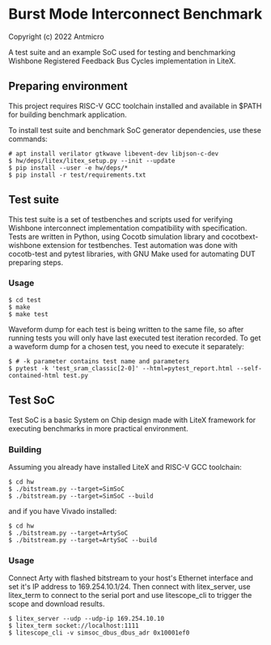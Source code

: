 # Burst Mode Interconnect Benchmark

Copyright (c) 2022 Antmicro

A test suite and an example SoC used for testing and benchmarking Wishbone Registered Feedback Bus Cycles implementation in LiteX.

## Preparing environment

This project requires RISC-V GCC toolchain installed and available in $PATH for building benchmark application.

To install test suite and benchmark SoC generator dependencies, use these commands:
```
# apt install verilator gtkwave libevent-dev libjson-c-dev
$ hw/deps/litex/litex_setup.py --init --update
$ pip install --user -e hw/deps/*
$ pip install -r test/requirements.txt
```

## Test suite

This test suite is a set of testbenches and scripts used for verifying Wishbone interconnect implementation compatibility with specification.
Tests are written in Python, using Cocotb simulation library and cocotbext-wishbone extension for testbenches.
Test automation was done with cocotb-test and pytest libraries, with GNU Make used for automating DUT preparing steps.

### Usage

```
$ cd test
$ make
$ make test
```

Waveform dump for each test is being written to the same file, so after running tests you will only have last executed test iteration recorded.
To get a waveform dump for a chosen test, you need to execute it separately:
```
$ # -k parameter contains test name and parameters
$ pytest -k 'test_sram_classic[2-0]' --html=pytest_report.html --self-contained-html test.py
```

## Test SoC

Test SoC is a basic System on Chip design made with LiteX framework for executing benchmarks in more practical environment.

### Building

Assuming you already have installed LiteX and RISC-V GCC toolchain:
```
$ cd hw
$ ./bitstream.py --target=SimSoC
$ ./bitstream.py --target=SimSoC --build
```
and if you have Vivado installed:
```
$ cd hw
$ ./bitstream.py --target=ArtySoC
$ ./bitstream.py --target=ArtySoC --build
```

### Usage

Connect Arty with flashed bitstream to your host's Ethernet interface and set it's IP address to 169.254.10.1/24.
Then connect with litex_server, use litex_term to connect to the serial port and use litescope_cli to trigger the scope and download results.

```
$ litex_server --udp --udp-ip 169.254.10.10
$ litex_term socket://localhost:1111
$ litescope_cli -v simsoc_dbus_dbus_adr 0x10001ef0
```
